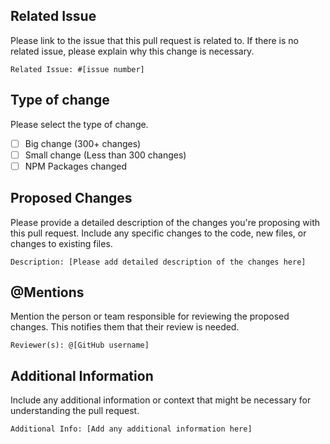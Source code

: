 ## Related Issue
Please link to the issue that this pull request is related to. If there is no related issue, please explain why this change is necessary.

`Related Issue: #[issue number]`

## Type of change
Please select the type of change.

- [ ] Big change (300+ changes)
- [ ] Small change (Less than 300 changes)
- [ ] NPM Packages changed

## Proposed Changes
Please provide a detailed description of the changes you're proposing with this pull request. Include any specific changes to the code, new files, or changes to existing files.

`Description: [Please add detailed description of the changes here]`

## @Mentions
Mention the person or team responsible for reviewing the proposed changes. This notifies them that their review is needed.

`Reviewer(s): @[GitHub username]`

## Additional Information
Include any additional information or context that might be necessary for understanding the pull request.

`Additional Info: [Add any additional information here]`
